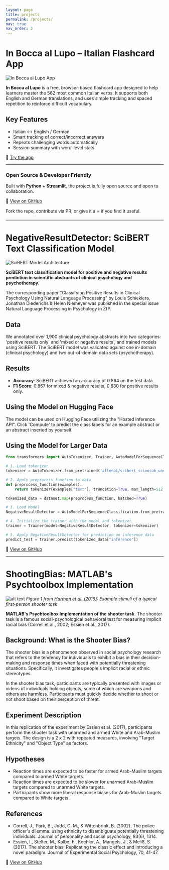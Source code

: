 ```yaml
---
layout: page
title: projects
permalink: /projects/
nav: true
nav_order: 3
---
```


# In Bocca al Lupo – Italian Flashcard App

![In Bocca al Lupo App](https://schiekiera.github.io/assets/img/projects/inbocaallupo.jpg)

**In Bocca al Lupo** is a free, browser-based flashcard app designed to help learners master the 562 most common Italian verbs. It supports both English and German translations, and uses simple tracking and spaced repetition to reinforce difficult vocabulary.

## Key Features
- Italian ↔ English / German
- Smart tracking of correct/incorrect answers
- Repeats challenging words automatically
- Session summary with word-level stats

🎯 [Try the app](https://inbocaallupo-9hvgzexhtsvwsanxjvfjd4.streamlit.app/)

---

### Open Source & Developer Friendly

Built with **Python + Streamlit**, the project is fully open source and open to collaboration.

📂 [View on GitHub](https://github.com/schiekiera/in_boca_al_lupo)

Fork the repo, contribute via PR, or give it a ⭐️ if you find it useful.

---

# NegativeResultDetector: SciBERT Text Classification Model

![SciBERT Model Architecture](https://schiekiera.github.io/assets/img/publication_preview/scibert.png)

**SciBERT text classification model for positive and negative results prediction in scientific abstracts of clinical psychology and psychotherapy.**

The corresponding paper "Classifying Positive Results in Clinical Psychology Using Natural Language Processing" by Louis Schiekiera, Jonathan Diederichs & Helen Niemeyer was published in the special issue Natural Language Processing in Psychology in ZfP.

## Data
We annotated over 1,900 clinical psychology abstracts into two categories: 'positive results only' and 'mixed or negative results', and trained models using SciBERT. The SciBERT model was validated against one in-domain (clinical psychology) and two out-of-domain data sets (psychotherapy).

## Results
- **Accuracy**: SciBERT achieved an accuracy of 0.864 on the test data.
- **F1 Score**: 0.867 for mixed & negative results, 0.830 for positive results only.

## Using the Model on Hugging Face
The model can be used on Hugging Face utilizing the "Hosted inference API". Click 'Compute' to predict the class labels for an example abstract or an abstract inserted by yourself.

## Using the Model for Larger Data
```python
from transformers import AutoTokenizer, Trainer, AutoModelForSequenceClassification

# 1. Load tokenizer
tokenizer = AutoTokenizer.from_pretrained('allenai/scibert_scivocab_uncased')

# 2. Apply preprocess function to data
def preprocess_function(examples):
    return tokenizer(examples["text"], truncation=True, max_length=512, padding='max_length')

tokenized_data = dataset.map(preprocess_function, batched=True)

# 3. Load Model
NegativeResultDetector = AutoModelForSequenceClassification.from_pretrained("ClinicalMetaScience/NegativeResultDetector")

# 4. Initialize the trainer with the model and tokenizer
trainer = Trainer(model=NegativeResultDetector, tokenizer=tokenizer)

# 5. Apply NegativeResultDetector for prediction on inference data
predict_test = trainer.predict(tokenized_data["inference"])
```


📂 [View on GitHub](https://github.com/schiekiera/NegativeResultDetector)

---

# ShootingBias: MATLAB's Psychtoolbox Implementation

![alt text](https://www.frontiersin.org/files/Articles/483918/fpsyg-10-02140-HTML/image_m/fpsyg-10-02140-g001.jpg)
*Figure 1 from [Harman et al. (2019)](https://www.frontiersin.org/articles/10.3389/fpsyg.2019.02140/full): Example stimuli of a typical first-person shooter task*


**MATLAB's Psychtoolbox Implementation of the shooter task.** The shooter task is a famous social-psychological behavioral test for measuring implicit racial bias (Correll et al., 2002; Essien et al., 2017).

## Background: What is the Shooter Bias?
The shooter bias is a phenomenon observed in social psychology research that refers to the tendency for individuals to exhibit a bias in their decision-making and response times when faced with potentially threatening situations. Specifically, it investigates people's implicit racial or ethnic stereotypes.

In the shooter bias task, participants are typically presented with images or videos of individuals holding objects, some of which are weapons and others are harmless. Participants must quickly decide whether to shoot or not shoot based on their perception of threat.

## Experiment Description
In this replication of the experiment by Essien et al. (2017), participants perform the shooter task with unarmed and armed White and Arab-Muslim targets. The design is a 2 x 2 with repeated measures, involving "Target Ethnicity" and "Object Type" as factors.

## Hypotheses
- Reaction times are expected to be faster for armed Arab-Muslim targets compared to armed White targets.
- Reaction times are expected to be slower for unarmed Arab-Muslim targets compared to unarmed White targets.
- Participants show more liberal response biases for Arab-Muslim targets compared to White targets.

## References
- Correll, J., Park, B., Judd, C. M., & Wittenbrink, B. (2002). The police officer's dilemma: using ethnicity to disambiguate potentially threatening individuals. Journal of personality and social psychology, 83(6), 1314.
- Essien, I., Stelter, M., Kalbe, F., Koehler, A., Mangels, J., & Meliß, S. (2017). The shooter bias: Replicating the classic effect and introducing a novel paradigm. Journal of Experimental Social Psychology, 70, 41-47.

📂 [View on GitHub](https://github.com/schiekiera/ShootingBias)

